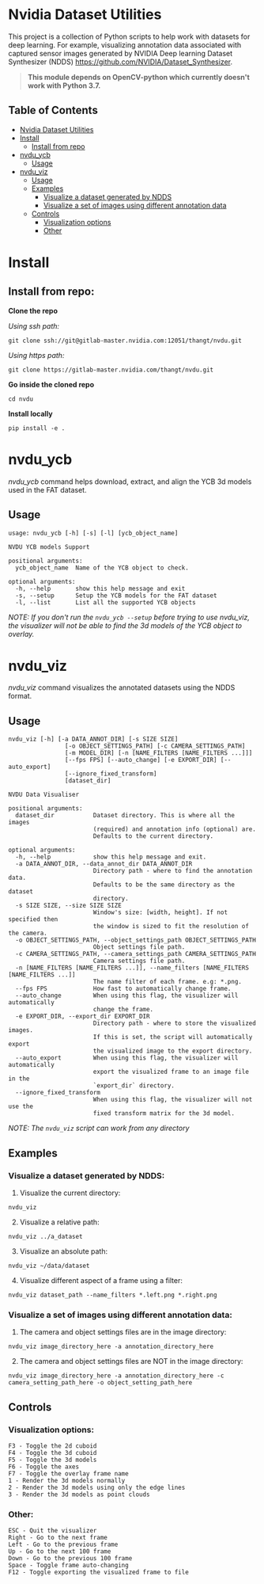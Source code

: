 # Nvidia Dataset Utilities
This project is a collection of Python scripts to help work with datasets for deep learning.  For example, visualizing annotation data associated with captured sensor images generated by NVIDIA Deep learning Dataset Synthesizer (NDDS) https://github.com/NVIDIA/Dataset_Synthesizer.
> **This module depends on OpenCV-python which currently doesn't work with Python 3.7.**

## Table of Contents
- [Nvidia Dataset Utilities](#nvidia-dataset-utilities)
- [Install](#install)
    - [Install from repo](#install-from-repo)
- [nvdu_ycb](#nvdu_ycb)
    - [Usage](#usage)
- [nvdu_viz](#nvdu_viz)
    - [Usage](#usage-1)
    - [Examples](#examples)
        - [Visualize a dataset generated by NDDS](#visualize-a-standard-nvdu-dataset-directory)
        - [Visualize a set of images using different annotation data](#visualize-a-set-of-images-using-a-different-annotation-data)
    - [Controls](#controls)
        - [Visualization options](#visualization-options)
        - [Other](#other)

# Install
## Install from repo:
**Clone the repo**

_Using ssh path:_
```
git clone ssh://git@gitlab-master.nvidia.com:12051/thangt/nvdu.git
```
_Using https path:_
```
git clone https://gitlab-master.nvidia.com/thangt/nvdu.git
```
**Go inside the cloned repo**
```
cd nvdu
```

**Install locally**

`pip install -e .`

# nvdu_ycb
_nvdu_ycb_ command helps download, extract, and align the YCB 3d models used in the FAT dataset.
## Usage
```
usage: nvdu_ycb [-h] [-s] [-l] [ycb_object_name]

NVDU YCB models Support

positional arguments:
  ycb_object_name  Name of the YCB object to check.

optional arguments:
  -h, --help       show this help message and exit
  -s, --setup      Setup the YCB models for the FAT dataset
  -l, --list       List all the supported YCB objects
```

*NOTE: If you don't run the `nvdu_ycb --setup` before trying to use nvdu_viz, the visualizer will not be able to find the 3d models of the YCB object to overlay.*

# nvdu_viz
_nvdu_viz_ command visualizes the annotated datasets using the NDDS format.
## Usage
```
nvdu_viz [-h] [-a DATA_ANNOT_DIR] [-s SIZE SIZE]
                [-o OBJECT_SETTINGS_PATH] [-c CAMERA_SETTINGS_PATH]
                [-m MODEL_DIR] [-n [NAME_FILTERS [NAME_FILTERS ...]]]
                [--fps FPS] [--auto_change] [-e EXPORT_DIR] [--auto_export]
                [--ignore_fixed_transform]
                [dataset_dir]

NVDU Data Visualiser

positional arguments:
  dataset_dir           Dataset directory. This is where all the images
                        (required) and annotation info (optional) are.
                        Defaults to the current directory.

optional arguments:
  -h, --help            show this help message and exit.
  -a DATA_ANNOT_DIR, --data_annot_dir DATA_ANNOT_DIR
                        Directory path - where to find the annotation data.
                        Defaults to be the same directory as the dataset
                        directory.
  -s SIZE SIZE, --size SIZE SIZE
                        Window's size: [width, height]. If not specified then
                        the window is sized to fit the resolution of the camera.
  -o OBJECT_SETTINGS_PATH, --object_settings_path OBJECT_SETTINGS_PATH
                        Object settings file path.
  -c CAMERA_SETTINGS_PATH, --camera_settings_path CAMERA_SETTINGS_PATH
                        Camera settings file path.
  -n [NAME_FILTERS [NAME_FILTERS ...]], --name_filters [NAME_FILTERS [NAME_FILTERS ...]]
                        The name filter of each frame. e.g: *.png.
  --fps FPS             How fast to automatically change frame.
  --auto_change         When using this flag, the visualizer will automatically
                        change the frame.
  -e EXPORT_DIR, --export_dir EXPORT_DIR
                        Directory path - where to store the visualized images.
                        If this is set, the script will automatically export
                        the visualized image to the export directory.
  --auto_export         When using this flag, the visualizer will automatically
                        export the visualized frame to an image file in the
                        `export_dir` directory.
  --ignore_fixed_transform
                        When using this flag, the visualizer will not use the
                        fixed transform matrix for the 3d model.
```
_NOTE: The `nvdu_viz` script can work from any directory_

## Examples
### Visualize a dataset generated by NDDS:
1. Visualize the current directory:
```
nvdu_viz
```
2. Visualize a relative path:
```
nvdu_viz ../a_dataset
```
3. Visualize an absolute path:
```
nvdu_viz ~/data/dataset
```
4. Visualize different aspect of a frame using a filter:
```
nvdu_viz dataset_path --name_filters *.left.png *.right.png
```

### Visualize a set of images using different annotation data:
1. The camera and object settings files are in the image directory:
```
nvdu_viz image_directory_here -a annotation_directory_here
```
2. The camera and object settings files are NOT in the image directory:
```
nvdu_viz image_directory_here -a annotation_directory_here -c camera_setting_path_here -o object_setting_path_here
```

## Controls
### Visualization options:
```
F3 - Toggle the 2d cuboid
F4 - Toggle the 3d cuboid
F5 - Toggle the 3d models
F6 - Toggle the axes
F7 - Toggle the overlay frame name
1 - Render the 3d models normally
2 - Render the 3d models using only the edge lines
3 - Render the 3d models as point clouds
```

### Other:
```
ESC - Quit the visualizer
Right - Go to the next frame
Left - Go to the previous frame
Up - Go to the next 100 frame
Down - Go to the previous 100 frame
Space - Toggle frame auto-changing
F12 - Toggle exporting the visualized frame to file
```
